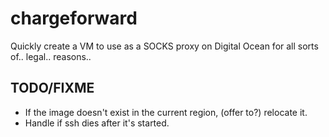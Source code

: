 chargeforward
=============

Quickly create a VM to use as a SOCKS proxy on Digital Ocean for all sorts of..
legal.. reasons..

TODO/FIXME
----------
* If the image doesn't exist in the current region, (offer to?) relocate it.
* Handle if ssh dies after it's started.
